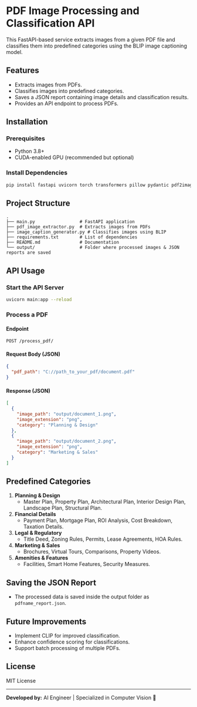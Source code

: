 # PDF Image Processing and Classification API

This FastAPI-based service extracts images from a given PDF file and classifies them into predefined categories using the BLIP image captioning model.

## Features

- Extracts images from PDFs.
- Classifies images into predefined categories.
- Saves a JSON report containing image details and classification results.
- Provides an API endpoint to process PDFs.

## Installation

### Prerequisites

- Python 3.8+
- CUDA-enabled GPU (recommended but optional)

### Install Dependencies

```bash
pip install fastapi uvicorn torch transformers pillow pydantic pdf2image pymupdf
```

## Project Structure

```
.
├── main.py                 # FastAPI application
├── pdf_image_extractor.py  # Extracts images from PDFs
├── image_caption_generator.py # Classifies images using BLIP
├── requirements.txt        # List of dependencies
├── README.md               # Documentation
└── output/                 # Folder where processed images & JSON reports are saved
```

## API Usage

### Start the API Server

```bash
uvicorn main:app --reload
```

### Process a PDF

#### Endpoint

```
POST /process_pdf/
```

#### Request Body (JSON)

```json
{
  "pdf_path": "C://path_to_your_pdf/document.pdf"
}
```

#### Response (JSON)

```json
[
  {
    "image_path": "output/document_1.png",
    "image_extension": "png",
    "category": "Planning & Design"
  },
  {
    "image_path": "output/document_2.png",
    "image_extension": "png",
    "category": "Marketing & Sales"
  }
]
```

## Predefined Categories

1. **Planning & Design**
   - Master Plan, Property Plan, Architectural Plan, Interior Design Plan, Landscape Plan, Structural Plan.
2. **Financial Details**
   - Payment Plan, Mortgage Plan, ROI Analysis, Cost Breakdown, Taxation Details.
3. **Legal & Regulatory**
   - Title Deed, Zoning Rules, Permits, Lease Agreements, HOA Rules.
4. **Marketing & Sales**
   - Brochures, Virtual Tours, Comparisons, Property Videos.
5. **Amenities & Features**
   - Facilities, Smart Home Features, Security Measures.

## Saving the JSON Report

- The processed data is saved inside the output folder as `pdfname_report.json`.

## Future Improvements

- Implement CLIP for improved classification.
- Enhance confidence scoring for classifications.
- Support batch processing of multiple PDFs.

## License

MIT License

---

**Developed by:** AI Engineer | Specialized in Computer Vision 🚀

